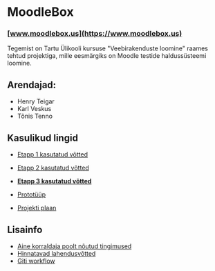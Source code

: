 # MoodleBox 

### [www.moodlebox.us](https://www.moodlebox.us)

Tegemist on Tartu Ülikooli kursuse "Veebirakenduste loomine" raames tehtud projektiga, mille eesmärgiks on Moodle testide haldussüsteemi loomine.

## Arendajad:
* Henry Teigar
* Karl Veskus
* Tõnis Tenno

## Kasulikud lingid
- [Etapp 1 kasutatud võtted](https://github.com/karlveskus/moodlebox/wiki/Etapp-1)
- [Etapp 2 kasutatud võtted](https://github.com/karlveskus/moodlebox/wiki/Etapp-2)
- **[Etapp 3 kasutatud võtted](https://github.com/karlveskus/moodlebox/wiki/Etapp-3)**

- [Prototüüp](https://github.com/karlveskus/moodlebox/wiki/Visuaalne-protot%C3%BC%C3%BCp)
- [Projekti plaan](https://github.com/karlveskus/moodlebox/wiki/Plaan)


## Lisainfo
- [Aine korraldaja poolt nõutud tingimused](https://github.com/karlveskus/moodlebox/wiki/Aine-korraldaja-poolt-n%C3%B5utud-tingimused)
- [Hinnatavad lahendusvõtted](https://github.com/karlveskus/moodlebox/wiki/Hinnatavad-lahendusv%C3%B5tted-ja-%C3%BClesanded)
- [Giti workflow](https://github.com/karlveskus/moodlebox/wiki/Git-workflow)
